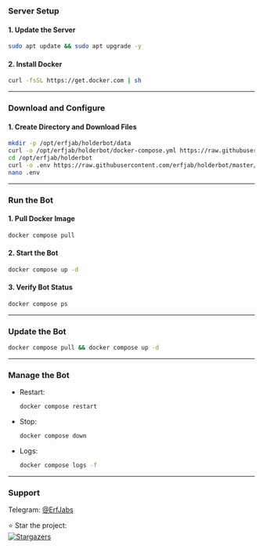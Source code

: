 ### Server Setup

#### 1. Update the Server  
```bash
sudo apt update && sudo apt upgrade -y
```

#### 2. Install Docker  
```bash
curl -fsSL https://get.docker.com | sh
```

---

### Download and Configure

#### 1. Create Directory and Download Files  
```bash
mkdir -p /opt/erfjab/holderbot/data
curl -o /opt/erfjab/holderbot/docker-compose.yml https://raw.githubusercontent.com/erfjab/holderbot/master/docker-compose.yml
cd /opt/erfjab/holderbot
curl -o .env https://raw.githubusercontent.com/erfjab/holderbot/master/.env.example
nano .env
```

---

### Run the Bot

#### 1. Pull Docker Image  
```bash
docker compose pull
```

#### 2. Start the Bot  
```bash
docker compose up -d
```

#### 3. Verify Bot Status  
```bash
docker compose ps
```

---

### Update the Bot  
```bash
docker compose pull && docker compose up -d
```

---

### Manage the Bot  

- Restart:  
  ```bash
  docker compose restart
  ```

- Stop:  
  ```bash
  docker compose down
  ```

- Logs:  
  ```bash
  docker compose logs -f
  ```

---

### Support  
Telegram: [@ErfJabs](https://t.me/ErfJabs)  

⭐ Star the project:  
[![Stargazers](https://starchart.cc/erfjab/holderbot.svg?variant=adaptive)](https://starchart.cc/erfjab/holderbot)  
